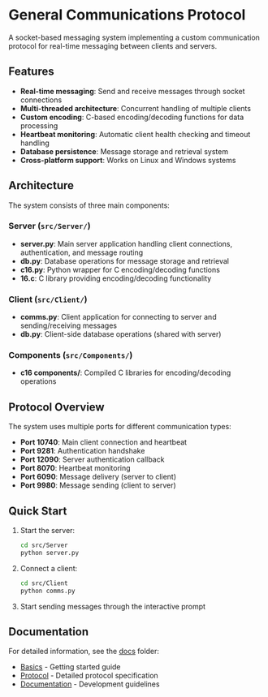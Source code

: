 # General Communications Protocol

A socket-based messaging system implementing a custom communication protocol for real-time messaging between clients and servers.

## Features

- **Real-time messaging**: Send and receive messages through socket connections
- **Multi-threaded architecture**: Concurrent handling of multiple clients
- **Custom encoding**: C-based encoding/decoding functions for data processing
- **Heartbeat monitoring**: Automatic client health checking and timeout handling
- **Database persistence**: Message storage and retrieval system
- **Cross-platform support**: Works on Linux and Windows systems

## Architecture

The system consists of three main components:

### Server (`src/Server/`)
- **server.py**: Main server application handling client connections, authentication, and message routing
- **db.py**: Database operations for message storage and retrieval
- **c16.py**: Python wrapper for C encoding/decoding functions
- **16.c**: C library providing encoding/decoding functionality

### Client (`src/Client/`)
- **comms.py**: Client application for connecting to server and sending/receiving messages
- **db.py**: Client-side database operations (shared with server)

### Components (`src/Components/`)
- **c16 components/**: Compiled C libraries for encoding/decoding operations

## Protocol Overview

The system uses multiple ports for different communication types:

- **Port 10740**: Main client connection and heartbeat
- **Port 9281**: Authentication handshake
- **Port 12090**: Server authentication callback
- **Port 8070**: Heartbeat monitoring
- **Port 6090**: Message delivery (server to client)
- **Port 9980**: Message sending (client to server)

## Quick Start

1. Start the server:
   ```bash
   cd src/Server
   python server.py
   ```

2. Connect a client:
   ```bash
   cd src/Client
   python comms.py
   ```

3. Start sending messages through the interactive prompt

## Documentation

For detailed information, see the [docs](./docs/) folder:
- [Basics](./docs/Basics.md) - Getting started guide
- [Protocol](./docs/Protocol.md) - Detailed protocol specification
- [Documentation](./docs/Documentation.md) - Development guidelines
